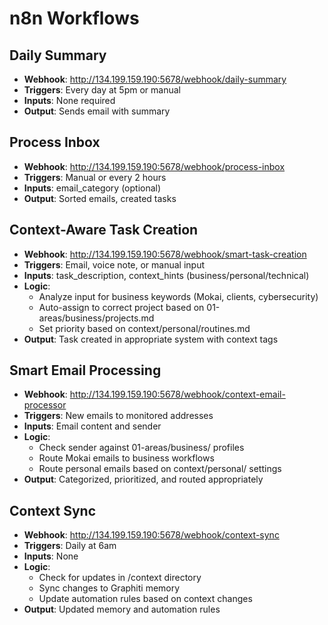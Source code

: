 # n8n Workflows

## Daily Summary
- **Webhook**: http://134.199.159.190:5678/webhook/daily-summary
- **Triggers**: Every day at 5pm or manual
- **Inputs**: None required
- **Output**: Sends email with summary

## Process Inbox
- **Webhook**: http://134.199.159.190:5678/webhook/process-inbox
- **Triggers**: Manual or every 2 hours
- **Inputs**: email_category (optional)
- **Output**: Sorted emails, created tasks

## Context-Aware Task Creation
- **Webhook**: http://134.199.159.190:5678/webhook/smart-task-creation
- **Triggers**: Email, voice note, or manual input
- **Inputs**: task_description, context_hints (business/personal/technical)
- **Logic**:
  - Analyze input for business keywords (Mokai, clients, cybersecurity)
  - Auto-assign to correct project based on 01-areas/business/projects.md
  - Set priority based on context/personal/routines.md
- **Output**: Task created in appropriate system with context tags

## Smart Email Processing
- **Webhook**: http://134.199.159.190:5678/webhook/context-email-processor
- **Triggers**: New emails to monitored addresses
- **Inputs**: Email content and sender
- **Logic**:
  - Check sender against 01-areas/business/ profiles
  - Route Mokai emails to business workflows
  - Route personal emails based on context/personal/ settings
- **Output**: Categorized, prioritized, and routed appropriately

## Context Sync
- **Webhook**: http://134.199.159.190:5678/webhook/context-sync
- **Triggers**: Daily at 6am
- **Inputs**: None
- **Logic**:
  - Check for updates in /context directory
  - Sync changes to Graphiti memory
  - Update automation rules based on context changes
- **Output**: Updated memory and automation rules
